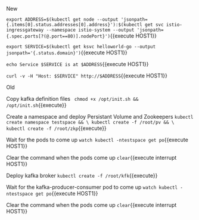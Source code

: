 New

`export ADDRESS=$(kubectl get node --output 'jsonpath={.items[0].status.addresses[0].address}'):$(kubectl get svc istio-ingressgateway --namespace istio-system --output 'jsonpath={.spec.ports[?(@.port==80)].nodePort}')`{{execute HOST1}}

`export SERVICE=$(kubectl get ksvc helloworld-go --output jsonpath='{.status.domain}')`{{execute HOST1}}

`echo Service $SERVICE is at $ADDRESS`{{execute HOST1}}

`curl -v -H "Host: $SERVICE" http://$ADDRESS`{{execute HOST1}}






Old

Copy kafka definition files
` chmod +x /opt/init.sh && /opt/init.sh`{{execute}}

Create a namespace and deploy Persistant Volume and Zookeepers
`kubectl create namespace testspace && \
 kubectl create -f /root/pv && \
 kubectl create -f /root/zkp`{{execute}}

Wait for the pods to come up
`watch kubectl -ntestspace get po`{{execute HOST1}}

Clear the command when the pods come up
`clear`{{execute interrupt HOST1}}

Deploy kafka broker
`kubectl create -f /root/kfk`{{execute}}

Wait for the kafka-producer-consumer pod to come up
`watch kubectl -ntestspace get po`{{execute HOST1}}

Clear the command when the pods come up
`clear`{{execute interrupt HOST1}}

